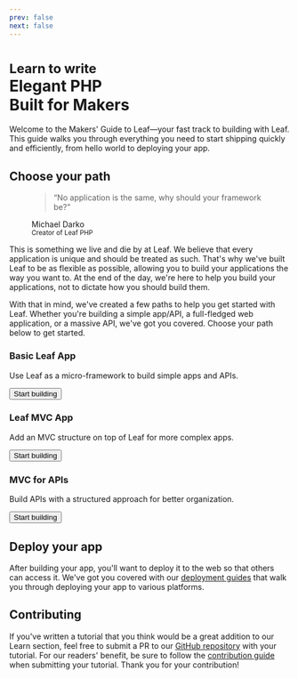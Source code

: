 ```yaml
---
prev: false
next: false
---
```


<!-- markdownlint-disable no-inline-html -->

<h1>
  <small class="text-xl font-medium leading-10">Learn to write</small><br>
  <span class="mt-4 text-4xl sm:text-5xl font-bold">Elegant PHP</span><br>
  <strong class="text-4xl sm:text-5xl font-bold text-[#42d392]">Built for Makers</strong>
</h1>

<script setup>
import Button from '@theme/components/shared/Button.vue';
</script>

Welcome to the Makers' Guide to Leaf—your fast track to building with Leaf. This guide walks you through everything you need to start shipping quickly and efficiently, from hello world to deploying your app.

## Choose your path

<figure class="lg:w-2/4 flex-col justify-center items-center bg-[var(--vp-c-bg-alt)] p-4 md:p-10 rounded-3xl"><blockquote class="!border-none !mt-0 !mb-6 !px-0 !text-[var(--vp-c-text-1)]"><p class="text-center !text-lg !font-semibold sm:!text-xl leading-relaxed"><span class="text-gray-400">“</span>No application is the same, why should your framework be?<span class="text-gray-400">”</span></p></blockquote><figcaption class="sm:text-xl font-medium flex flex-col items-center"><div class="p-1 border-2 border-[var(--vp-c-brand)] rounded-full mb-3"><img src="https://avatars.githubusercontent.com/u/26604242?v=4" alt="" class="w-10 h-10 rounded-full bg-[var(--vp-c-brand)]" loading="lazy"></div><div class="text-base">Michael Darko</div><small class="text-[var(--vp-c-brand)] text-sm">Creator of Leaf PHP</small></figcaption></figure>

This is something we live and die by at Leaf. We believe that every application is unique and should be treated as such. That's why we've built Leaf to be as flexible as possible, allowing you to build your applications the way you want to. At the end of the day, we're here to help you build your applications, not to dictate how you should build them.

With that in mind, we've created a few paths to help you get started with Leaf. Whether you're building a simple app/API, a full-fledged web application, or a massive API, we've got you covered. Choose your path below to get started.

<div class="grid grid-cols-1 md:grid-cols-3 gap-6 lg:gap-4">
    <section class="flex">
        <div
            class="w-full relative text-white overflow-hidden rounded-3xl flex shadow-lg"
        >
            <div
                class="w-full flex md:flex-col bg-gradient-to-br from-purple-500 to-indigo-500"
            >
                <div
                    class="sm:max-w-sm sm:flex-none md:w-auto md:flex-auto flex flex-col items-start relative z-10 p-6 xl:p-8"
                >
                    <h3 class="text-xl font-semibold mb-2 text-shadow !mt-0">
                        Basic Leaf App
                    </h3>
                    <p class="font-medium text-violet-100 text-shadow mb-4">
                        Use Leaf as a micro-framework to build simple apps and APIs.
                    </p>
                    <Button
                        as="a"
                        class="mt-auto bg-violet-800 hover:!bg-violet-800 !text-white bg-opacity-50 hover:bg-opacity-75 transition-colors duration-200 rounded-xl font-bold py-2 px-4 inline-flex"
                        href="/learn/basic"
                        >Start building</Button
                    >
                </div>
                <!-- <div
                    class="relative md:pl-6 xl:pl-8 hidden sm:block"
                >
                    Hello
                </div> -->
            </div>
            <div
                class="absolute bottom-0 left-0 right-0 h-20 hidden sm:block"
                style="
                    background: linear-gradient(
                        to top,
                        rgb(135, 94, 245),
                        rgba(135, 94, 245, 0)
                    );
                "
            ></div>
        </div>
    </section>
    <section class="flex">
        <div
            class="w-full relative text-white overflow-hidden rounded-3xl flex shadow-lg"
        >
            <div
                class="w-full flex md:flex-col bg-gradient-to-br from-pink-500 to-rose-500"
            >
                <div
                    class="sm:max-w-sm sm:flex-none md:w-auto md:flex-auto flex flex-col items-start relative z-10 p-6 xl:p-8"
                >
                    <h3 class="text-xl font-semibold mb-2 text-shadow !mt-0">
                        Leaf MVC App
                    </h3>
                    <p class="font-medium text-rose-100 text-shadow mb-4">
                        Add an MVC structure on top of Leaf for more complex apps.
                    </p>
                    <Button
                        as="a"
                        href="/learn/mvc"
                        class="mt-auto bg-rose-900 hover:!bg-rose-900 !text-white bg-opacity-50 hover:bg-opacity-75 transition-colors duration-200 rounded-xl font-bold py-2 px-4 inline-flex"
                        >Start building</Button
                    >
                </div>
                <!-- <div
                    class="relative md:pl-6 xl:pl-8 hidden sm:block"
                >
                    Hello
                </div> -->
            </div>
            <div
                class="absolute bottom-0 left-0 right-0 h-20 bg-gradient-to-t from-rose-500 hidden sm:block"
            ></div>
        </div>
    </section>
    <section class="flex">
        <div
            class="w-full relative text-white overflow-hidden rounded-3xl flex shadow-lg"
        >
            <div
                class="w-full flex md:flex-col bg-gradient-to-br from-yellow-400 to-orange-500"
            >
                <div
                    class="sm:max-w-sm sm:flex-none md:w-auto md:flex-auto flex flex-col items-start relative z-10 p-6 xl:p-8"
                >
                    <h3 class="text-xl font-semibold mb-2 text-shadow !mt-0">
                        MVC for APIs
                    </h3>
                    <p class="font-medium text-amber-100 text-shadow mb-4">
                      Build APIs with a structured approach for better organization.
                    </p>
                    <Button
                        as="a"
                        class="mt-auto bg-amber-900 hover:!bg-amber-900 !text-white bg-opacity-50 hover:bg-opacity-75 transition-colors duration-200 rounded-xl font-bold py-2 px-4 inline-flex"
                        href="/learn/api"
                        >Start building</Button
                    >
                </div>
                <!-- <div class="relative hidden sm:block">
                    <div class="absolute left-2 bottom-3 xl:bottom-5">
                        Hello
                    </div>
                </div> -->
            </div>
            <div
                class="absolute bottom-0 left-0 right-0 h-20 bg-gradient-to-t from-orange-500 hidden sm:block"
            ></div>
        </div>
    </section>
</div>

## Deploy your app

After building your app, you'll want to deploy it to the web so that others can access it. We've got you covered with our [deployment guides](/learn/deployment/) that walk you through deploying your app to various platforms.

## Contributing

If you've written a tutorial that you think would be a great addition to our Learn section, feel free to submit a PR to our [GitHub repository](https://github.com/leafsphp/docs) with your tutorial. For our readers' benefit, be sure to follow the [contribution guide](/learn/contributing) when submitting your tutorial. Thank you for your contribution!
